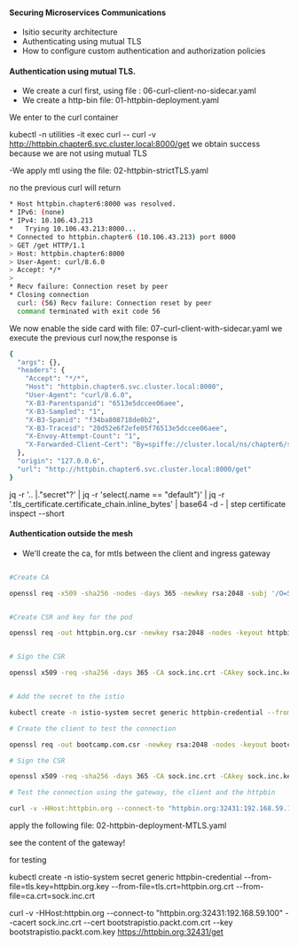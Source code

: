 #### Securing Microservices Communications


- Isitio security architecture
- Authenticating using mutual TLS
- How to configure custom authentication and authorization policies



#### Authentication using mutual TLS.

- We create a curl first, using file : 06-curl-client-no-sidecar.yaml
- We create a http-bin file:  01-httpbin-deployment.yaml

We enter to the curl container

kubectl -n utilities -it exec curl -- curl -v http://httpbin.chapter6.svc.cluster.local:8000/get
we obtain success because we are not using mutual TLS

-We apply mtl using the file: 02-httpbin-strictTLS.yaml

no the previous curl will return
```bash
* Host httpbin.chapter6:8000 was resolved.
* IPv6: (none)
* IPv4: 10.106.43.213
*   Trying 10.106.43.213:8000...
* Connected to httpbin.chapter6 (10.106.43.213) port 8000
> GET /get HTTP/1.1
> Host: httpbin.chapter6:8000
> User-Agent: curl/8.6.0
> Accept: */*
>
* Recv failure: Connection reset by peer
* Closing connection
  curl: (56) Recv failure: Connection reset by peer
  command terminated with exit code 56
```

We now enable the side card with file: 07-curl-client-with-sidecar.yaml
we execute the previous curl now,the response is

```bash
{
  "args": {}, 
  "headers": {
    "Accept": "*/*", 
    "Host": "httpbin.chapter6.svc.cluster.local:8000", 
    "User-Agent": "curl/8.6.0", 
    "X-B3-Parentspanid": "6513e5dccee06aee", 
    "X-B3-Sampled": "1", 
    "X-B3-Spanid": "f34ba808718de0b2", 
    "X-B3-Traceid": "20d52e6f2efe05f76513e5dccee06aee", 
    "X-Envoy-Attempt-Count": "1", 
    "X-Forwarded-Client-Cert": "By=spiffe://cluster.local/ns/chapter6/sa/httpbin;Hash=57f98fb0b31d3518f9516052903e22313b1350f16dd1d99ccc926fc6e4bab00e;Subject=\"\";URI=spiffe://cluster.local/ns/utilities/sa/curl"
  }, 
  "origin": "127.0.0.6", 
  "url": "http://httpbin.chapter6.svc.cluster.local:8000/get"
}
```
jq -r '.. |."secret"?' | jq -r 'select(.name == "default")' | jq -r '.tls_certificate.certificate_chain.inline_bytes' | base64 -d - | step certificate inspect  --short


#### Authentication outside the mesh

- We'll create the ca, for mtls between the client and ingress gateway

```bash

#Create CA

openssl req -x509 -sha256 -nodes -days 365 -newkey rsa:2048 -subj '/O=Sockshop Inc./CN=sock.inc' -keyout sock.inc.key -out sock.inc.crt


#Create CSR and key for the pod

openssl req -out httpbin.org.csr -newkey rsa:2048 -nodes -keyout httpbin.org.key -subj "/CN=httpbing.org/O=sockshop.inc"


# Sign the CSR

openssl x509 -req -sha256 -days 365 -CA sock.inc.crt -CAkey sock.inc.key -set_serial 0 -in httpbin.org.csr -out httpbin.org.crt


# Add the secret to the istio

kubectl create -n istio-system secret generic httpbin-credential --from-file=tls.crt=httpbin.org.crt --from-file=tls.key=httpbin.org.key --from-file=ca.crt=sock.inc.crt

# Create the client to test the connection

openssl req -out bootcamp.com.csr -newkey rsa:2048 -nodes -keyout bootcamp.com.key -subj "/CN=bootcamp.com/O=bootcamp.inc"

# Sign the CSR

openssl x509 -req -sha256 -days 365 -CA sock.inc.crt -CAkey sock.inc.key -set_serial 0 -in bootcamp.com.csr -out bootcamp.com.crt

# Test the connection using the gateway, the client and the httpbin

curl -v -HHost:httpbin.org --connect-to "httpbin.org:32431:192.168.59.100" --cacert sock.inc.crt  --key bootcamp.com.key --cacert sock.inc.crt  https://httpbin.org:32431/get

```

apply the following file: 02-httpbin-deployment-MTLS.yaml

see the content of the gateway!

for testing

kubectl create -n istio-system secret generic httpbin-credential --from-file=tls.key=httpbin.org.key --from-file=tls.crt=httpbin.org.crt --from-file=ca.crt=sock.inc.crt


curl -v -HHost:httpbin.org --connect-to "httpbin.org:32431:192.168.59.100" --cacert sock.inc.crt --cert bootstrapistio.packt.com.crt --key bootstrapistio.packt.com.key https://httpbin.org:32431/get

